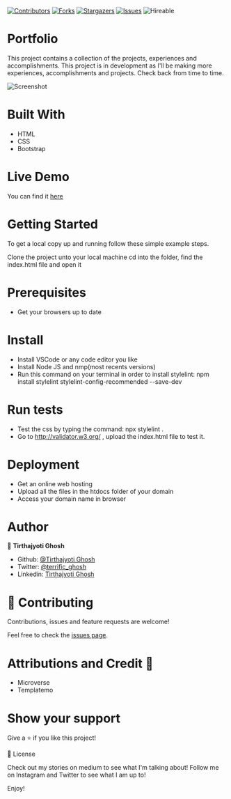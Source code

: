 <!--
*** Thanks for checking out this README Template. If you have a suggestion that would
*** make this better, please fork the repo and create a pull request or simply open
*** an issue with the tag "enhancement".
*** Thanks again! Now go create something AMAZING! :D
-->

<!-- PROJECT SHIELDS -->
<!--
*** I'm using markdown "reference style" links for readability.
*** Reference links are enclosed in brackets [ ] instead of parentheses ( ).
*** See the bottom of this document for the declaration of the reference variables
*** for contributors-url, forks-url, etc. This is an optional, concise syntax you may use.
*** https://www.markdownguide.org/basic-syntax/#reference-style-links
-->
[![Contributors][contributors-shield]][contributors-url]
[![Forks][forks-shield]][forks-url]
[![Stargazers][stars-shield]][stars-url]
[![Issues][issues-shield]][issues-url]
![Hireable](https://cdn.rawgit.com/hiendv/hireable/master/styles/default/yes.svg)


# Portfolio
This project contains a collection of the projects, experiences and accomplishments. This project is in development as I'll be making more experiences, accomplishments and projects. Check back from time to time.

![Screenshot](https://user-images.githubusercontent.com/57726348/84788458-c639e300-b00c-11ea-9f4d-45bf86b87358.png)

# Built With
- HTML
- CSS 
- Bootstrap

# Live Demo
You can find it [here](https://tirthajyoti-ghosh.github.io/Portfolio/)

# Getting Started
To get a local copy up and running follow these simple example steps.

Clone the project unto your local machine
cd into the folder, find the index.html file and open it

# Prerequisites
- Get your browsers up to date

# Install
- Install VSCode or any code editor you like
- Install Node JS and nmp(most recents versions)
- Run this command on your terminal in order to install stylelint: npm install stylelint stylelint-config-recommended --save-dev 

# Run tests
- Test the css by typing the command: npx stylelint .
- Go to http://validator.w3.org/ , upload the index.html file to test it.

# Deployment
- Get an online web hosting
- Upload all the files in the htdocs folder of your domain
- Access your domain name in browser

# Author

👤 **Tirthajyoti Ghosh**

- Github: [@Tirthajyoti Ghosh](https://github.com/tirthajyoti-ghosh)
- Twitter: [@terrific_ghosh](https://twitter.com/terrific_ghosh)
- Linkedin: [Tirthajyoti Ghosh](https://www.linkedin.com/in/tirthajyoti-ghosh/)

# 🤝 Contributing
Contributions, issues and feature requests are welcome!

Feel free to check the [issues page]().

# Attributions and Credit 🚀

- Microverse
- Templatemo

# Show your support
Give a ⭐️ if you like this project!

📝 License

Check out my stories on medium to see what I'm talking about! Follow me on Instagram and Twitter to see what I am up to!

Enjoy!


<!-- MARKDOWN LINKS & IMAGES -->
<!-- https://www.markdownguide.org/basic-syntax/#reference-style-links -->
[contributors-shield]: https://img.shields.io/github/contributors/tirthajyoti-ghosh/Portfolio.svg?style=flat-square
[contributors-url]: https://github.com/tirthajyoti-ghosh/Portfolio/graphs/contributors
[forks-shield]: https://img.shields.io/github/forks/tirthajyoti-ghosh/Portfolio.svg?style=flat-square
[forks-url]: https://github.com/tirthajyoti-ghosh/Portfolio/network/members
[stars-shield]: https://img.shields.io/github/stars/tirthajyoti-ghosh/Portfolio.svg?style=flat-square
[stars-url]: https://github.com/tirthajyoti-ghosh/Portfolio/stargazers
[issues-shield]: https://img.shields.io/github/issues/tirthajyoti-ghosh/Portfolio.svg?style=flat-square
[issues-url]: https://github.com/tirthajyoti-ghosh/Portfolio/issues
